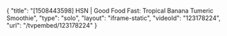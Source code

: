 {
    "title": "[1508443598] HSN | Good Food Fast: Tropical Banana Tumeric Smoothie",
    "type": "solo",
    "layout": "iframe-static",
    "videoId": "123178224",
    "url": "\/tvpembed\/123178224"
}